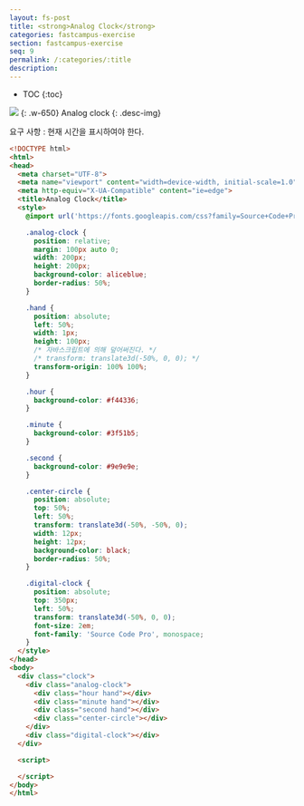 ```yaml
---
layout: fs-post
title: <strong>Analog Clock</strong>
categories: fastcampus-exercise
section: fastcampus-exercise
seq: 9
permalink: /:categories/:title
description:
---
```


* TOC
{:toc}

![](/assets/fs-images/exercise/analog-clock.gif)
{: .w-650}
Analog clock
{: .desc-img}

요구 사항
: 현재 시간을 표시하여야 한다.

```html
<!DOCTYPE html>
<html>
<head>
  <meta charset="UTF-8">
  <meta name="viewport" content="width=device-width, initial-scale=1.0">
  <meta http-equiv="X-UA-Compatible" content="ie=edge">
  <title>Analog Clock</title>
  <style>
    @import url('https://fonts.googleapis.com/css?family=Source+Code+Pro');

    .analog-clock {
      position: relative;
      margin: 100px auto 0;
      width: 200px;
      height: 200px;
      background-color: aliceblue;
      border-radius: 50%;
    }

    .hand {
      position: absolute;
      left: 50%;
      width: 1px;
      height: 100px;
      /* 자바스크립트에 의해 덮어써진다. */
      /* transform: translate3d(-50%, 0, 0); */
      transform-origin: 100% 100%;
    }

    .hour {
      background-color: #f44336;
    }

    .minute {
      background-color: #3f51b5;
    }

    .second {
      background-color: #9e9e9e;
    }

    .center-circle {
      position: absolute;
      top: 50%;
      left: 50%;
      transform: translate3d(-50%, -50%, 0);
      width: 12px;
      height: 12px;
      background-color: black;
      border-radius: 50%;
    }

    .digital-clock {
      position: absolute;
      top: 350px;
      left: 50%;
      transform: translate3d(-50%, 0, 0);
      font-size: 2em;
      font-family: 'Source Code Pro', monospace;
    }
  </style>
</head>
<body>
  <div class="clock">
    <div class="analog-clock">
      <div class="hour hand"></div>
      <div class="minute hand"></div>
      <div class="second hand"></div>
      <div class="center-circle"></div>
    </div>
    <div class="digital-clock"></div>
  </div>

  <script>

  </script>
</body>
</html>
```
<!--
  (function () {
    const $hourHand = document.querySelector('.hour');
    const $minuteHand = document.querySelector('.minute');
    const $secondHand = document.querySelector('.second');
    const $digitalClock = document.querySelector('.digital-clock');

    // 1 => 01
    const format = num => (num < 10 ? '0' + num : num + '');

    const renderTime = () => {
      // 현재 시간 취득
      const date = new Date();
      let hour = date.getHours();
      // 15 => 3
      if (hour > 12) hour -= 12;
      const minute = date.getMinutes();
      const second = date.getSeconds();

      $digitalClock.textContent = `${format(hour)}:${format(minute)}:${format(second)}`;

      // 시계의 눈금 => 60개 => 1개당 6도
      // 60초 / 360도 => 1초 / 6도
      $secondHand.style.transform = `translate3d(-50%, 0, 0) rotate(${second * 6}deg)`;

      // 60분 / 360도 => 1분 / 6도 => 1초 / 1/10도
      $minuteHand.style.transform = `translate3d(-50%, 0, 0) rotate(${(minute * 6) + (second * 0.1)}deg)`;

      // 12시간 / 360도 => 1시간 / 30도 => 1분 / 0.5도 => 1초 / 0.5 / 60
      $hourHand.style.transform = `translate3d(-50%, 0, 0) rotate(${(hour * 30) + (minute * 0.5) + (second * (0.5 / 60))}deg)`;
      // 6시 => 6*15=90
      // 9시 => 9*15=139
    };

    setInterval(renderTime, 1000);
  }());
 -->
